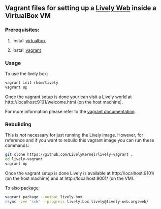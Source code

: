 ## Vagrant files for setting up a [Lively Web](http://lively-web.org) inside a VirtualBox VM ##

### Prerequisites:

1. Install [virtualbox](https://www.virtualbox.org/wiki/Downloads)

2. Install [vagrant](http://www.vagrantup.com/downloads.html)

### Usage

To use the lively box:

```sh
vagrant init rksm/lively
vagrant up
```

Once the vagrant setup is done your can visit a Lively world at http://localhost:9101/welcome.html (on the host machine).

For more information please refer to the [vagrant documentation](https://docs.vagrantup.com/v2/getting-started/index.html).

### Rebuilding

This is *not* necessary for just running the Lively image. However, for
reference and if you want to rebuild this vagrant image you can run these
commands:

```sh
git clone https://github.com/LivelyKernel/lively-vagrant .
cd lively-vagrant
vagrant up
```

Once the vagrant setup is done Lively is available at http://localhost:9101/ (on
the host machine) and at http://localhost:9001/ (on the VM).

To also package:

```sh
vagrant package --output lively.box
rsync -zve 'ssh' --progress lively.box lively@lively-web.org:web/
```
